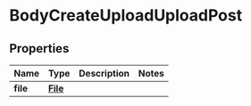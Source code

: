# BodyCreateUploadUploadPost

## Properties
Name | Type | Description | Notes
------------ | ------------- | ------------- | -------------
**file** | [**File**](File.md) |  | 
